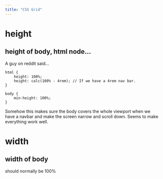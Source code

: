 ```yaml
---
title: "CSS Grid"
---
```


# height
## height of body, html node...
A guy on reddit said... 
```
html {
    height: 100%;
    height: calc(100% - 4rem); // If we have a 4rem nav bar.
}

body {
    min-height: 100%;
}
```
Somehow this makes sure the body covers the whole viewport when we have a navbar and make the screen narrow and scroll down. Seems to make everything work well.

# width
## width of body
should normally be 100%